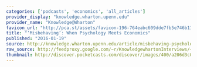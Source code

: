 ```yaml
---
categories: ['podcasts', 'economics', 'all_articles']
provider_display: "knowledge.wharton.upenn.edu"
provider_name: "Knowledge@Wharton"
favicon_url: "http://pca.st/assets/favicon-196-764eabc609dde7fb5e746b11ba934c5e3f21115e2fad01477f038b21d66b023b.png"
title: "‘Misbehaving’: When Psychology Meets Economics"
published: "2016-01-19"
source: http://knowledge.wharton.upenn.edu/article/misbehaving-psychology-meets-economics/
raw_source: http://feedproxy.google.com/~r/KnowledgewhartonInterviews/~5/XpyAihPmwwc/151209_KW_ThalerBook.mp3
thumbnail: http://discover.pocketcasts.com/discover/images/400/a206d3c0-53b3-012e-1ed7-00163e1b201c.jpg
---
```

